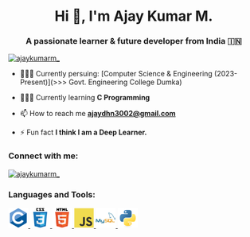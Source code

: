 <h1 align="center">Hi 👋, I'm Ajay Kumar M.</h1>
<h3 align="center">A passionate learner & future developer from India 🇮🇳</h3>

<p align="left"> <a href="https://twitter.com/ajaykumarm_" target="blank"><img src="https://img.shields.io/twitter/follow/ajaykumarm_?logo=twitter&style=for-the-badge" alt="ajaykumarm_" /></a> </p>

- 🧑🏻‍🎓 Currently persuing: [Computer Science & Engineering (2023-Present)](>>> Govt. Engineering College Dumka)

- 🧑🏻‍💻 Currently learning **C Programming**

- 📫 How to reach me **ajaydhn3002@gmail.com**

- ⚡ Fun fact **I think I am a Deep Learner.**

<h3 align="left">Connect with me:</h3>
<p align="left">
<a href="https://twitter.com/ajaykumarm_" target="blank"><img align="center" src="https://raw.githubusercontent.com/rahuldkjain/github-profile-readme-generator/master/src/images/icons/Social/twitter.svg" alt="ajaykumarm_" height="30" width="40" /></a>
</p>

<h3 align="left">Languages and Tools:</h3>
<p align="left"> <a href="https://www.cprogramming.com/" target="_blank" rel="noreferrer"> <img src="https://raw.githubusercontent.com/devicons/devicon/master/icons/c/c-original.svg" alt="c" width="40" height="40"/> </a> <a href="https://www.w3schools.com/css/" target="_blank" rel="noreferrer"> <img src="https://raw.githubusercontent.com/devicons/devicon/master/icons/css3/css3-original-wordmark.svg" alt="css3" width="40" height="40"/> </a> <a href="https://www.w3.org/html/" target="_blank" rel="noreferrer"> <img src="https://raw.githubusercontent.com/devicons/devicon/master/icons/html5/html5-original-wordmark.svg" alt="html5" width="40" height="40"/> </a> <a href="https://developer.mozilla.org/en-US/docs/Web/JavaScript" target="_blank" rel="noreferrer"> <img src="https://raw.githubusercontent.com/devicons/devicon/master/icons/javascript/javascript-original.svg" alt="javascript" width="40" height="40"/> </a> <a href="https://www.mysql.com/" target="_blank" rel="noreferrer"> <img src="https://raw.githubusercontent.com/devicons/devicon/master/icons/mysql/mysql-original-wordmark.svg" alt="mysql" width="40" height="40"/> </a> <a href="https://www.python.org" target="_blank" rel="noreferrer"> <img src="https://raw.githubusercontent.com/devicons/devicon/master/icons/python/python-original.svg" alt="python" width="40" height="40"/> </a> </p>
